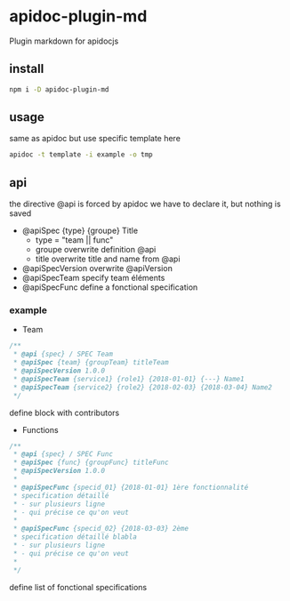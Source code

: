 # apidoc-plugin-md
Plugin markdown for apidocjs


## install

```bash
npm i -D apidoc-plugin-md
```
## usage

same as apidoc but use specific template here

```bash
apidoc -t template -i example -o tmp
```

## api

the directive  @api is forced by apidoc
we have to declare it, but nothing is saved

- @apiSpec {type} {groupe} Title
    * type = "team || func"
    * groupe overwrite definition @api
    * title overwrite title and name from @api
- @apiSpecVersion overwrite @apiVersion
- @apiSpecTeam specify team éléments
- @apiSpecFunc define a fonctional specification

### example
- Team

```javascript
/**
 * @api {spec} / SPEC Team
 * @apiSpec {team} {groupTeam} titleTeam
 * @apiSpecVersion 1.0.0
 * @apiSpecTeam {service1} {role1} {2018-01-01} {---} Name1
 * @apiSpecTeam {service2} {role2} {2018-02-03} {2018-03-04} Name2
 */
```

define block with contributors

- Functions

```javascript
/**
 * @api {spec} / SPEC Func
 * @apiSpec {func} {groupFunc} titleFunc
 * @apiSpecVersion 1.0.0
 *
 * @apiSpecFunc {specid_01} {2018-01-01} 1ère fonctionnalité
 * specification détaillé
 * - sur plusieurs ligne
 * - qui précise ce qu'on veut
 *
 * @apiSpecFunc {specid_02} {2018-03-03} 2ème
 * specification détaillé blabla
 * - sur plusieurs ligne
 * - qui précise ce qu'on veut
 *
 */
```

define list of fonctional specifications
